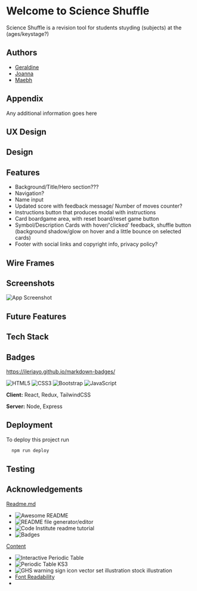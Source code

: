 
# Welcome to Science Shuffle



Science Shuffle is a revision tool for students stuyding (subjects) at the (ages/keystage?)


## Authors

- [Geraldine](https://www.github.com/Gerbil1511)
- [Joanna](https://www.github.com/)
- [Maebh](https://www.github.com/)



## Appendix

Any additional information goes here


## UX Design
## Design
## Features

- Background/Title/Hero section???
- Navigation?
- Name input
- Updated score with feedback message/ Number of moves counter?
- Instructions button that produces modal with instructions
- Card boardgame area, with reset board/reset game button
- Symbol/Description Cards with hover/'clicked' feedback, shuffle button
 (background shadow/glow on hover and a little bounce on selected cards)
- Footer with social links and copyright info, privacy policy?


## Wire Frames
## Screenshots

![App Screenshot](https://via.placeholder.com/468x300?text=App+Screenshot+Here)


## Future Features


## Tech Stack

## Badges


https://ileriayo.github.io/markdown-badges/

![HTML5](https://img.shields.io/badge/html5-%23E34F26.svg?style=for-the-badge&logo=html5&logoColor=white)
![CSS3](https://img.shields.io/badge/css3-%231572B6.svg?style=for-the-badge&logo=css3&logoColor=white)
![Bootstrap](https://img.shields.io/badge/bootstrap-%238511FA.svg?style=for-the-badge&logo=bootstrap&logoColor=white)
![JavaScript](https://img.shields.io/badge/javascript-%23323330.svg?style=for-the-badge&logo=javascript&logoColor=%23F7DF1E)




**Client:** React, Redux, TailwindCSS

**Server:** Node, Express


## Deployment

To deploy this project run

```bash
  npm run deploy
```


## Testing


## Acknowledgements


<u>Readme.md</u>
 - ![Awesome README](https://github.com/matiassingers/awesome-readme)
 - ![README file generator/editor](https://www.readme.so)
 - ![Code Institute readme tutorial ](https://www.youtube.com/watch?si=YlDWOkkzvTBjbgs3&v=l1DE7L-4eKQ&feature=youtu.be)
 - ![Badges](https://github.com/Ileriayo/markdown-badges)

 <u>Content</u>
 - ![Interactive Periodic Table](https://artsexperiments.withgoogle.com/periodic-table/)
 - ![Periodic Table KS3](https://www.pintrest.com)
 - ![GHS warning sign icon vector set illustration stock illustration](https://https://www.istockphoto.com/vector/ghs-warning-sign-icon-vector-set-illustration-gm1400116370-453793774?searchscope=image%2Cfilm) 
 - [Font Readability](https://fonts.google.com/knowledge/readability_and_accessibility/how_type_influences_readability)
 -



